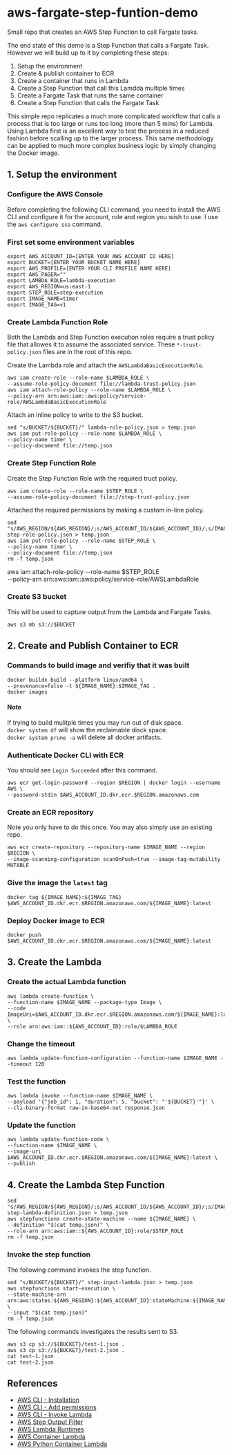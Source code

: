 # aws-fargate-step-funtion-demo
Small repo that creates an AWS Step Function to call Fargate tasks.    

The end state of this demo is a Step Function that calls a Fargate Task. However we will 
build up to it by completing these steps:
1. Setup the environment
1. Create & publish container to ECR
1. Create a container that runs in Lambda
1. Create a Step Function that call this Lamdda multiple times
1. Create a Fargate Task that runs the same container
1. Create a Step Function that calls the Fargate Task

This simple repo replicates a much more complicated workflow that calls a process that is 
too large or runs too long (more than 5 mins) for Lambda. Using Lambda first is an 
excellent way to test the process in a reduced fashion before scalling up to the larger
process. This same methodology can be applied to much more complex business logic by 
simply changing the Docker image.

## 1. Setup the environment

### Configure the AWS Console
Before completing the following CLI command, you need to install the AWS CLI and configure 
it for the account, role and region you wish to use. I use the `aws configure sso` command.

### First set some environment variables
```shell
export AWS_ACCOUNT_ID=[ENTER YOUR AWS ACCOUNT ID HERE]
export BUCKET=[ENTER YOUR BUCKET NAME HERE]
export AWS_PROFILE=[ENTER YOUR CLI PROFILE NAME HERE]
export AWS_PAGER=""
export LAMBDA_ROLE=lambda-execution
export AWS_REGION=us-east-1
export STEP_ROLE=step-execution
export IMAGE_NAME=timer
export IMAGE_TAG=v1
```

### Create Lambda Function Role
Both the Lambda and Step Function execution roles require a trust policy file that allowes
it to assume the associated service. These `*-trust-policy.json` files are in the root of
this repo.    

Create the Lambda role and attach the `AWSLambdaBasicExecutionRole`.
```shell
aws iam create-role --role-name $LAMBDA_ROLE \
--assume-role-policy-document file://lambda-trust-policy.json
aws iam attach-role-policy --role-name $LAMBDA_ROLE \
--policy-arn arn:aws:iam::aws:policy/service-role/AWSLambdaBasicExecutionRole
```
Attach an inline policy to write to the S3 bucket.
```shell
sed "s/BUCKET/${BUCKET}/" lambda-role-policy.json > temp.json
aws iam put-role-policy --role-name $LAMBDA_ROLE \
--policy-name timer \
--policy-document file://temp.json
```

### Create Step Function Role
Create the Step Function Role with the required truct policy.
```shell
aws iam create-role --role-name $STEP_ROLE \
--assume-role-policy-document file://step-trust-policy.json
```
Attached the required permissions by making a custom in-line policy.
```shell
sed "s/AWS_REGION/${AWS_REGION}/;s/AWS_ACCOUNT_ID/${AWS_ACCOUNT_ID}/;s/IMAGE_NAME/${IMAGE_NAME}/" step-role-policy.json > temp.json
aws iam put-role-policy --role-name $STEP_ROLE \
--policy-name timer \
--policy-document file://temp.json
rm -f temp.json
```

aws iam attach-role-policy --role-name $STEP_ROLE \
--policy-arn arn:aws:iam::aws:policy/service-role/AWSLambdaRole

### Create S3 bucket
This will be used to capture output from the Lambda and Fargate Tasks.
```shell
aws s3 mb s3://$BUCKET 
```

## 2. Create and Publish Container to ECR

### Commands to build image and verifiy that it was built
```shell
docker buildx build --platform linux/amd64 \
--provenance=false -t ${IMAGE_NAME}:$IMAGE_TAG .
docker images 
```

#### Note
If trying to build mulitple times you may run out of disk space.   
`docker system df` will show the reclaimable disck space.   
`docker system prune -a` will delete all docker artifacts.   

### Authenticate Docker CLI with ECR
You should see `Login Succeeded` after this command.
```shell
aws ecr get-login-password --region $REGION | docker login --username AWS \
--password-stdin $AWS_ACCOUNT_ID.dkr.ecr.$REGION.amazonaws.com
```

### Create an ECR repository
Note you only have to do this once. You may also simply use an existing repo.
```shell
aws ecr create-repository --repository-name $IMAGE_NAME --region $REGION \
--image-scanning-configuration scanOnPush=true --image-tag-mutability MUTABLE
```

### Give the image the `latest` tag
```shell
docker tag ${IMAGE_NAME}:${IMAGE_TAG} $AWS_ACCOUNT_ID.dkr.ecr.$REGION.amazonaws.com/${IMAGE_NAME}:latest
```

### Deploy Docker image to ECR
```shell 
docker push $AWS_ACCOUNT_ID.dkr.ecr.$REGION.amazonaws.com/${IMAGE_NAME}:latest
```

## 3. Create the Lambda
### Create the actual Lambda function
```shell
aws lambda create-function \
--function-name $IMAGE_NAME --package-type Image \
--code ImageUri=$AWS_ACCOUNT_ID.dkr.ecr.$REGION.amazonaws.com/${IMAGE_NAME}:latest \
--role arn:aws:iam::${AWS_ACCOUNT_ID}:role/$LAMBDA_ROLE
```

### Change the timeout
```shell
aws lambda update-function-configuration --function-name $IMAGE_NAME --timeout 120
```

### Test the function
```shell
aws lambda invoke --function-name $IMAGE_NAME \
--payload '{"job_id": 1, "duration": 5, "bucket": "'${BUCKET}'"}' \
--cli-binary-format raw-in-base64-out response.json
```

### Update the function
```shell
aws lambda update-function-code \
--function-name $IMAGE_NAME \
--image-uri $AWS_ACCOUNT_ID.dkr.ecr.$REGION.amazonaws.com/${IMAGE_NAME}:latest \
--publish
```

## 4. Create the Lambda Step Function
```shell
sed "s/AWS_REGION/${AWS_REGION}/;s/AWS_ACCOUNT_ID/${AWS_ACCOUNT_ID}/;s/IMAGE_NAME/${IMAGE_NAME}/" step-lambda-definition.json > temp.json
aws stepfunctions create-state-machine --name ${IMAGE_NAME} \
--definition "$(cat temp.json)" \
--role-arn arn:aws:iam::${AWS_ACCOUNT_ID}:role/$STEP_ROLE
rm -f temp.json
```

### Invoke the step function
The following command invokes the step function.
```shell
sed "s/BUCKET/${BUCKET}/" step-input-lambda.json > temp.json
aws stepfunctions start-execution \
--state-machine-arn arn:aws:states:${AWS_REGION}:${AWS_ACCOUNT_ID}:stateMachine:${IMAGE_NAME} \
--input "$(cat temp.json)"
rm -f temp.json
```

The following commands investigates the results sent to S3.
```shell
aws s3 cp s3://${BUCKET}/test-1.json .
aws s3 cp s3://${BUCKET}/test-2.json .
cat test-1.json
cat test-2.json
```

## References
- [AWS CLI - Installation](https://docs.aws.amazon.com/cli/latest/userguide/install-cliv2-linux.html)
- [AWS CLI - Add permissions](https://awscli.amazonaws.com/v2/documentation/api/latest/reference/lambda/add-permission.html)
- [AWS CLI - Invoke Lambda](https://docs.aws.amazon.com/cli/latest/reference/lambda/invoke.html#examples)
- [AWS Step Output Filter](https://docs.aws.amazon.com/step-functions/latest/dg/input-output-example.html)
- [AWS Lambda Runtimes](https://docs.aws.amazon.com/lambda/latest/dg/lambda-runtimes.html)
- [AWS Container Lambda](https://docs.aws.amazon.com/lambda/latest/dg/images-create.html)   
- [AWS Python Container Lambda](https://docs.aws.amazon.com/lambda/latest/dg/python-image.html)    
